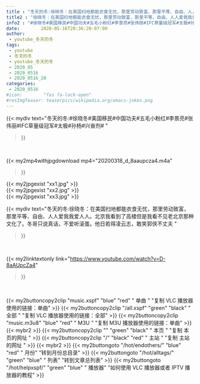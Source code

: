 ```yaml
---
title : "冬天的冬:徐晓冬：在美国扫地都能衣食无忧，那里劳动致富，那里平等、自由、人人爱我我爱人人。北京我看到了高楼但是我看不见老北京那种文化了。冬哥只说真话，不爱听滚蛋。他日若得凌云志，敢笑郭侠不丈夫 "
title2 : "徐晓冬：在美国扫地都能衣食无忧，那里劳动致富，那里平等、自由、人人爱我我爱人人。北京我看到了高楼但是我看不见老北京那种文化了。冬哥只说真话，不爱听滚蛋。他日若得凌云志，敢笑郭侠不丈夫 "
info2 : "#徐晓冬#美国移民#中国功夫#五毛小粉红#李景亮#张伟丽#IFC草量级冠军#太极#孙杨#兴奋剂# "
date:        2020-05-16T20:36:20-07:00
author:
 - youtube_冬天的冬
tags:
 - youtube
 - 冬天的冬
 - youtube_冬天的冬
 - 2020_05
 - 2020_0516
 - 2020_0516_20
categories:
 - 2020_0516
#icon:        "fas fa-lock-open"
#resImgTeaser: teaserpics/wikipedia.org/emacs-jokes.png
---
```


{{< mydiv text="冬天的冬:#徐晓冬#美国移民#中国功夫#五毛小粉红#李景亮#张伟丽#IFC草量级冠军#太极#孙杨#兴奋剂# "
>}}
<br>


{{< my2mp4withjpgdownload mp4="20200318_d_8aaupcza4.m4a"
>}}

{{< my2jpgexist "xx1.jpg" >}}<br>
{{< my2jpgexist "xx2.jpg" >}}<br>
{{< my2jpgexist "xx3.jpg" >}}<br>



{{< mydiv text="冬天的冬:徐晓冬：在美国扫地都能衣食无忧，那里劳动致富，那里平等、自由、人人爱我我爱人人。北京我看到了高楼但是我看不见老北京那种文化了。冬哥只说真话，不爱听滚蛋。他日若得凌云志，敢笑郭侠不丈夫 "
>}}
<br>

{{< my2linktextonly link="https://www.youtube.com/watch?v=D-8aAUpcZa4"
>}}


<br>

{{< my2buttoncopy2clip "music.xspf"        "blue"   "red"    " 单曲 "  "复制 VLC 播放器使用的链接：单曲" >}} {{< my2buttoncopy2clip "/all.xspf"         "green"  "black"  " 全部 "  "复制 VLC 播放器使用的链接：全部" >}} {{< my2buttoncopy2clip "music.m3u8"        "blue"   "red"    " M3U  "    "复制 M3U 播放器使用的链接：单曲" >}} {{< mybr2 >}} {{< my2buttoncopy2clip ""                  "green"  "black"  " 本页 "    "复制 本页的网址 " >}} {{< my2buttoncopy2clip "/"                 "black"  "red"    " 主站 "    "复制 主站的网址 " >}} {{< mybr2 >}} {{< my2buttongoto      "/hot/endothers/"   "blue"   "red"    " 月份"   "转到月份总目录" >}} {{< my2buttongoto      "/hot/alltags/"     "green"  "blue"   " 列表"   "转到文章总列表" >}} {{< my2buttongoto      "/hot/helpxspf/"    "green"  "blue"   " 播放器" "如何使用 VLC 播放器或者 IPTV 播放器的教程" >}} 
